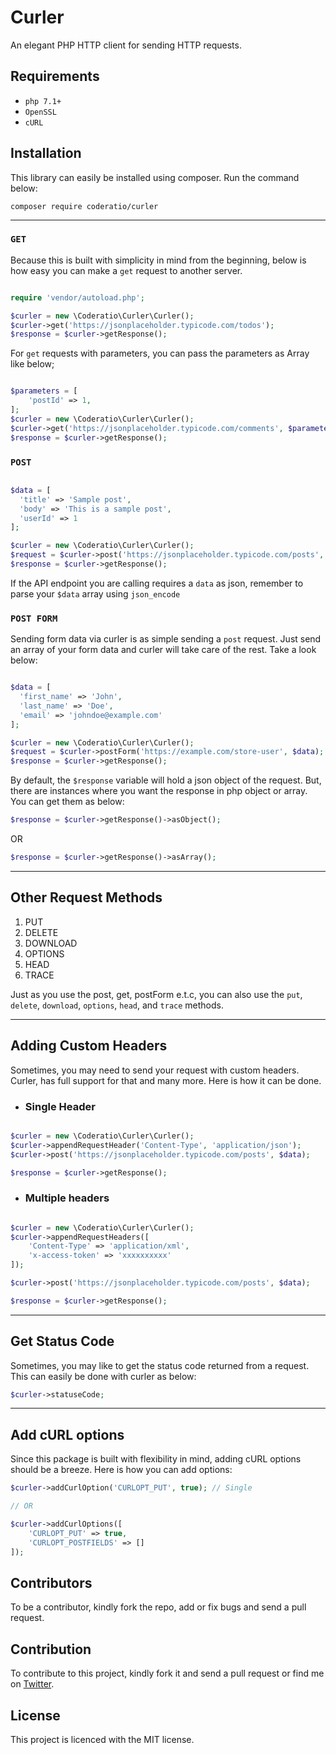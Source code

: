 # Curler
An elegant PHP HTTP client for sending HTTP requests.

## Requirements
* `php 7.1+`
* `OpenSSL`
* `cURL`

## Installation
This library can easily be installed using composer. Run the command below:
```shell script
composer require coderatio/curler
```

___

### `GET`
Because this is built with simplicity in mind from the beginning, below is how easy you can make a `get` request to another server.
```php

require 'vendor/autoload.php';

$curler = new \Coderatio\Curler\Curler();
$curler->get('https://jsonplaceholder.typicode.com/todos');
$response = $curler->getResponse();

```
For `get` requests with parameters, you can pass the parameters as Array like below;

```php

$parameters = [
    'postId' => 1,
];
$curler = new \Coderatio\Curler\Curler();
$curler->get('https://jsonplaceholder.typicode.com/comments', $parameters);
$response = $curler->getResponse();

```
### `POST`
```php

$data = [
  'title' => 'Sample post',
  'body' => 'This is a sample post',
  'userId' => 1
];

$curler = new \Coderatio\Curler\Curler();
$request = $curler->post('https://jsonplaceholder.typicode.com/posts', $data);
$response = $curler->getResponse();

```
If the API endpoint you are calling requires a `data` as json, remember to parse your `$data` array using `json_encode`
### `POST FORM`
Sending form data via curler is as simple sending a `post` request. Just send an array of your form data and curler will take care of the rest. Take a look below:
```php

$data = [
  'first_name' => 'John',
  'last_name' => 'Doe',
  'email' => 'johndoe@example.com'
];

$curler = new \Coderatio\Curler\Curler();
$request = $curler->postForm('https://example.com/store-user', $data);
$response = $curler->getResponse();

```

By default, the `$response` variable will hold a json object of the request. But, there are instances where you want the response in php object or array. You can get them as below:
```php
$response = $curler->getResponse()->asObject();
```
OR
```php
$response = $curler->getResponse()->asArray();
```

___

## Other Request Methods
1. PUT
2. DELETE
3. DOWNLOAD
4. OPTIONS
5. HEAD
6. TRACE

Just as you use the post, get, postForm e.t.c, you can also use the `put`, `delete`, `download`, `options`, `head`, and `trace` methods.

___

## Adding Custom Headers
Sometimes, you may need to send your request with custom headers. Curler, has full support for that and many more. Here is how it can be done.
* ### Single Header
```php

$curler = new \Coderatio\Curler\Curler();
$curler->appendRequestHeader('Content-Type', 'application/json');
$curler->post('https://jsonplaceholder.typicode.com/posts', $data);

$response = $curler->getResponse();

```

* ### Multiple headers
```php

$curler = new \Coderatio\Curler\Curler();
$curler->appendRequestHeaders([
    'Content-Type' => 'application/xml',
    'x-access-token' => 'xxxxxxxxxx'
]);

$curler->post('https://jsonplaceholder.typicode.com/posts', $data);

$response = $curler->getResponse();

```

___

## Get Status Code
Sometimes, you may like to get the status code returned from a request. This can easily be done with curler as below:

```php
$curler->statuseCode;
```

___

## Add cURL options
Since this package is built with flexibility in mind, adding cURL options should be a breeze. Here is how you can add options:
```php
$curler->addCurlOption('CURLOPT_PUT', true); // Single

// OR

$curler->addCurlOptions([
    'CURLOPT_PUT' => true,
    'CURLOPT_POSTFIELDS' => []
]);
```

## Contributors
To be a contributor, kindly fork the repo, add or fix bugs and send a pull request.

## Contribution
To contribute to this project, kindly fork it and send a pull request or find me on <a href="https://twitter.com/josiahoyahaya">Twitter</a>.

## License
This project is licenced with the MIT license.
